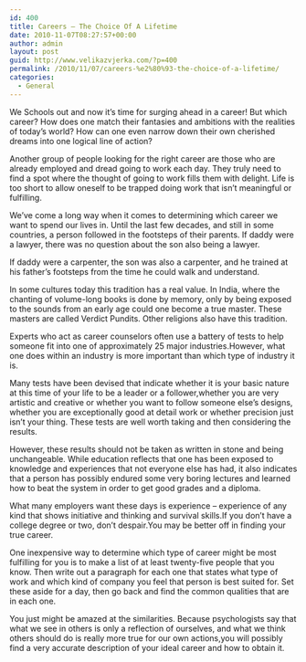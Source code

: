 ```yaml
---
id: 400
title: Careers – The Choice Of A Lifetime
date: 2010-11-07T08:27:57+00:00
author: admin
layout: post
guid: http://www.velikazvjerka.com/?p=400
permalink: /2010/11/07/careers-%e2%80%93-the-choice-of-a-lifetime/
categories:
  - General
---
```

We Schools out and now it’s time for surging ahead in a career! But which career? How does one match their fantasies and ambitions with the realities of today’s world? How can one even narrow down their own cherished dreams into one logical line of action? 

Another group of people looking for the right career are those who are already employed and dread going to work each day. They truly need to find a spot where the thought of going to work fills them with delight. Life is too short to allow oneself to be trapped doing work that isn’t meaningful or fulfilling. 

We’ve come a long way when it comes to determining which career we want to spend our lives in. Until the last few decades, and still in some countries, a person followed in the footsteps of their parents. If daddy were a lawyer, there was no question about the son also being a lawyer. 

If daddy were a carpenter, the son was also a carpenter, and he trained at his father’s footsteps from the time he could walk and understand.

In some cultures today this tradition has a real value. In India, where the chanting of volume-long books is done by memory, only by being exposed to the sounds from an early age could one become a true master. These masters are called Verdict Pundits. Other religions also have this tradition.

Experts who act as career counselors often use a battery of tests to help someone fit into one of approximately 25 major industries.However, what one does within an industry is more important than which type of industry it is. 

Many tests have been devised that indicate whether it is your basic nature at this time of your life to be a leader or a follower,whether you are very artistic and creative or whether you want to follow someone else’s designs, whether you are exceptionally good at detail work or whether precision just isn’t your thing. These tests are well worth taking and then considering the results. 

However, these results should not be taken as written in stone and being unchangeable. While education reflects that one has been exposed to knowledge and experiences that not everyone else has had, it also indicates that a person has possibly endured some very boring lectures and learned how to beat the system in order to get good grades and a diploma. 

What many employers want these days is experience – experience of any kind that shows initiative and thinking and survival skills.If you don’t have a college degree or two, don’t despair.You may be better off in finding your true career.

One inexpensive way to determine which type of career might be most fulfilling for you is to make a list of at least twenty-five people that you know. Then write out a paragraph for each one that states what type of work and which kind of company you feel that person is best suited for. Set these aside for a day, then go back and find the common qualities that are in each one. 

You just might be amazed at the similarities. Because psychologists say that what we see in others is only a reflection of ourselves, and what we think others should do is really more true for our own actions,you will possibly find a very accurate description of your ideal career and how to obtain it.